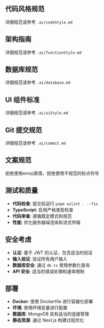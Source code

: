 ## 代码风格规范

详细规范请参考 `.ai/codeStyle.md`

## 架构指南

详细规范请参考 `.ai/functionStyle.md`

## 数据库规范

详细规范请参考 `.ai/database.md`

## UI 组件标准

详细规范请参考 `.ai/uiStyle.md`

## Git 提交规范

详细规范请参考 `.ai/commit.md`

## 文案规范

拒绝使用emoji表情，拒绝使用不规范的标点符号

## 测试和质量

- **代码检查**: 提交前运行 `pnpm eslint . --fix`
- **TypeScript**: 启用严格类型检查
- **代码审查**: 遵循既定模式和规范
- **性能**: 优化服务器端渲染和流式传输

## 安全考虑

- **认证**: 基于 JWT 的认证，包含适当的验证
- **输入验证**: 验证所有用户输入
- **数据库安全**: 通过 `db.ts` 使用参数化查询
- **API 安全**: 适当的错误处理和速率限制

## 部署

- **Docker**: 使用 Dockerfile 进行容器化部署
- **环境**: 使用环境变量进行配置
- **数据库**: MongoDB 具有适当的连接管理
- **静态资源**: 通过 Next.js 构建过程优化
